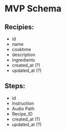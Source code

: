 MVP Schema
==========

Recipies:
-----
* id
* name
* cooktime
* description
* ingredients
* created_at (?)
* updated_at (?)

Steps:
------
* id
* Instruction 
* Audio Path 
* Recipe_ID
* created_at (?)
* updated_at (?)


